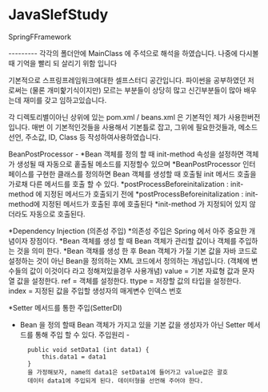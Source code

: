 # JavaSlefStudy
SpringFFramework


--------- 각각의 폴더안에 MainClass 에 주석으로 해석을 하였습니다. 나중에 다시볼때 기억을 빨리 되 살리기 위함 입니다 



기본적으로 스프링프레임워크에대한 셀프스터디 공간입니다.
파이썬을 공부하였던 저로써는 (물론 개미핥기식이지만)
모르는 부분들이 상당히 많고 신긴부분들이 많아 배우는데 재미를 갖고 임하고있습니다.


각 디렉토리별이아닌 상위에 있는 pom.xml / beans.xml 은 기본적인 제가 사용한버전입니다.
매번 이 기본적인것들을 사용해서 기본틀로 잡고, 그위에 필요한것들과, 메소드 선언, 주소값, ID, Class 등 작성하여사용하였습니다.


BeanPostProcessor - 
*Bean 객체를 정의 할 때 init-method 속성을 설정하면 객체가 생성될 때 자동으로 홑출될 메소드를 지정할수 있으며
*BeanPostProcessor 인터페이스를 구현한 클래스를 정의하면 Bean 객체를 생성할 때 호출될 init 메서드 호출을 가로채 다른 메서드를 호출 할 수 있다.
*postProcessBeforeinitalization : init-method 에 지정된 메서드가 호출되기 전에
*postProcessBeforeinitalization : init-method에 지정된 메서드가 호출된 후에 호출된다
*init-method 가 지정되어 있지 않더라도 자동으로 호출된다.


*Dependency Injection (의존성 주입)
*의존성 주입은 Spring 에서 아주 중요한 개념이자 장점이다.
*Bean 객체를 생성 할 때 Bean 객체가 관리할 값이나 객체를 주입하는 것을 의미 한다.
*Bean 객채를 생성 한 후 Bean 객체가 가질 기본 값을 자바 코드로 설정하는 것이 아닌 Bean을 정의하는 XML 코드에서 정의하는 개념입니다.
(객체에 변수들의 값이 이것이다 라고 정해져있을경우 사용개념)
value = 기본 자료형 값과 문자열 값을 설정한다.
ref = 객체를 설정한다.
ttype =  저장할 값의 타입을 설정한다.
index =  지정된 값을 주입할 생성자의 매게변수 인덱스 번호 


*Setter 메서드를 통한 주입(SetterDI)
* Bean 을 정의 할때 Bean 객체가 가지고 있을 기본 값을 생성자가 아닌 Setter 메서드를 통해 주입 할 수 있다.
주입원리 - 
		<property name="data1" value="100"/>
		
		public void setData1 (int data1) {
			this.data1 = data1
		}
		을 가정해보자, name의 data1은 setData1에 들어가고 value값은 괄호
		데이터 data1에 주입되게 된다. 데이터형을 선언해 주어야 한다.
